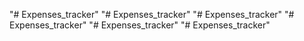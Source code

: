"# Expenses_tracker" 
"# Expenses_tracker" 
"# Expenses_tracker" 
"# Expenses_tracker" 
"# Expenses_tracker" 
"# Expenses_tracker" 
